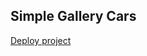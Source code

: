 ## Simple Gallery Cars

<a href="https://jottadev.github.io/simple-gallery-cars/">Deploy project</a>